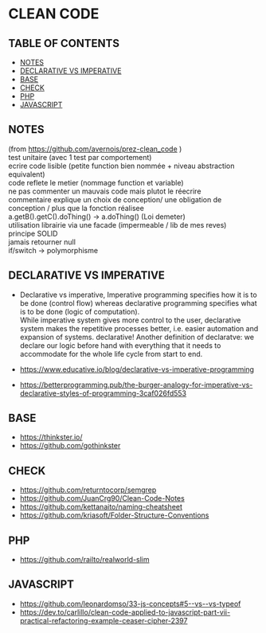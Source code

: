 # CLEAN CODE

## TABLE OF CONTENTS

-   [NOTES](#notes)
-   [DECLARATIVE VS IMPERATIVE](#declarative-vs-imperative)
-   [BASE](#base)
-   [CHECK](#check)
-   [PHP](#php)
-   [JAVASCRIPT](#javascript)

## NOTES

(from <https://github.com/avernois/prez-clean_code> )  
test unitaire (avec 1 test par comportement)  
ecrire code lisible (petite function bien nommée + niveau abstraction equivalent)  
code reflete le metier (nommage function et variable)  
ne pas commenter un mauvais code mais plutot le réecrire  
commentaire explique un choix de conception/ une obligation de conception / plus que la fonction réalisee  
a.getB().getC().doThing() -> a.doThing()  (Loi demeter)  
utilisation librairie via une facade (impermeable / lib de mes reves)  
principe SOLID  
jamais retourner null  
if/switch -> polymorphisme

## DECLARATIVE VS IMPERATIVE

-   Declarative vs imperative, Imperative programming specifies how it is to be done (control flow) whereas declarative programming specifies what is to be done (logic of computation).  
    While imperative system gives more control to the user, declarative system makes the repetitive processes better, i.e. easier automation and expansion of systems. declarative! Another definition of declaratve: we declare our logic before hand with everything that it needs to accommodate for the whole life cycle from start to end.

-   <https://www.educative.io/blog/declarative-vs-imperative-programming>

-   <https://betterprogramming.pub/the-burger-analogy-for-imperative-vs-declarative-styles-of-programming-3caf026fd553>

## BASE

-   <https://thinkster.io/>
-   <https://github.com/gothinkster>

## CHECK

-   <https://github.com/returntocorp/semgrep>
-   <https://github.com/JuanCrg90/Clean-Code-Notes>
-   <https://github.com/kettanaito/naming-cheatsheet>
-   <https://github.com/kriasoft/Folder-Structure-Conventions>

## PHP

-   <https://github.com/railto/realworld-slim>

## JAVASCRIPT

-   <https://github.com/leonardomso/33-js-concepts#5--vs--vs-typeof>
-   <https://dev.to/carlillo/clean-code-applied-to-javascript-part-vii-practical-refactoring-example-ceaser-cipher-2397>
